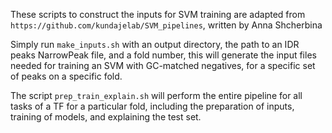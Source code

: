 These scripts to construct the inputs for SVM training are adapted from `https://github.com/kundajelab/SVM_pipelines`, written by Anna Shcherbina

Simply run `make_inputs.sh` with an output directory, the path to an IDR peaks NarrowPeak file, and a fold number, this will generate the input files needed for training an SVM with GC-matched negatives, for a specific set of peaks on a specific fold.

The script `prep_train_explain.sh` will perform the entire pipeline for all tasks of a TF for a particular fold, including the preparation of inputs, training of models, and explaining the test set.
